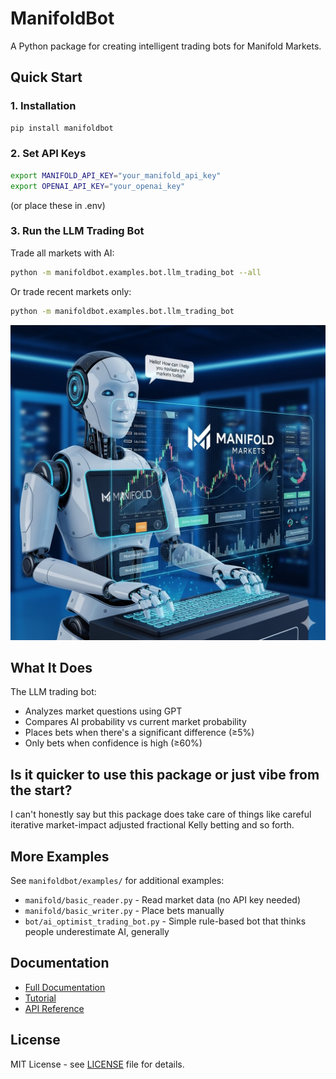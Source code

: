 # ManifoldBot

A Python package for creating intelligent trading bots for Manifold Markets.

## Quick Start

### 1. Installation

```bash
pip install manifoldbot
```

### 2. Set API Keys

```bash
export MANIFOLD_API_KEY="your_manifold_api_key"
export OPENAI_API_KEY="your_openai_key"
```
(or place these in .env)

### 3. Run the LLM Trading Bot

Trade all markets with AI:

```bash
python -m manifoldbot.examples.bot.llm_trading_bot --all
```

Or trade recent markets only:

```bash
python -m manifoldbot.examples.bot.llm_trading_bot
```

![](https://github.com/microprediction/manifoldbot/blob/main/docs/bot.png)


## What It Does

The LLM trading bot:
- Analyzes market questions using GPT
- Compares AI probability vs current market probability  
- Places bets when there's a significant difference (≥5%)
- Only bets when confidence is high (≥60%)

## Is it quicker to use this package or just vibe from the start?
I can't honestly say but this package does take care of things like careful iterative market-impact adjusted fractional Kelly betting and so forth. 

## More Examples

See `manifoldbot/examples/` for additional examples:
- `manifold/basic_reader.py` - Read market data (no API key needed)
- `manifold/basic_writer.py` - Place bets manually
- `bot/ai_optimist_trading_bot.py` - Simple rule-based bot that thinks people underestimate AI, generally

## Documentation

- [Full Documentation](docs/README.md)
- [Tutorial](docs/TUTORIAL.md)
- [API Reference](docs/API_REFERENCE.md)

## License

MIT License - see [LICENSE](LICENSE) file for details.

